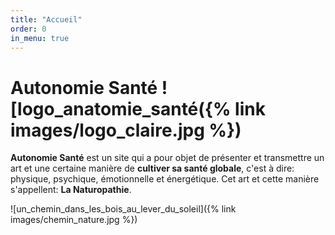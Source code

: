 ```yaml
---
title: "Accueil"
order: 0
in_menu: true
---
```

# Autonomie Santé                          ![logo_anatomie_santé({% link images/logo_claire.jpg %})  

**Autonomie Santé** est un site qui a pour objet de présenter et transmettre un art et une certaine manière de **cultiver sa santé globale**, c'est à dire:
physique, psychique, émotionnelle et énergétique. 
Cet art et cette manière s'appellent: **La Naturopathie**.





![un_chemin_dans_les_bois_au_lever_du_soleil]({% link images/chemin_nature.jpg %}) 